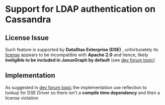# Support for LDAP authentication on Cassandra

## License Issue

Such feature is supported by **DataStax Enterprise (DSE)** , unfortunately its [license](https://www.google.com/url?q=https%3A%2F%2Fwww.datastax.com%2Fterms%2Fdatastax-dse-driver-license-terms&sa=D&sntz=1&usg=AFQjCNEbtD94UoPI4A-Ld-O_BOSAa59xzg) appears to be incompatible with **Apache 2.0** and hence, likely **ineligible to be included in JanusGraph by default** (see [dev forum topic](https://groups.google.com/forum/#!topic/janusgraph-dev/dCtm74lGgUg))

## Implementation

As suggested in [dev forum topic](https://groups.google.com/forum/#!topic/janusgraph-dev/dCtm74lGgUg) the implementation use reflection to lookup for DSE Driver so there isn't a **compile time dependency** and then a license violation
